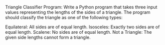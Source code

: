 Triangle Classifier Program:
Write a Python program that takes three input values representing the lengths of the sides of a triangle. The program should classify the triangle as one of the following types:

Equilateral: All sides are of equal length.
Isosceles: Exactly two sides are of equal length.
Scalene: No sides are of equal length.
Not a Triangle: The given side lengths cannot form a triangle.